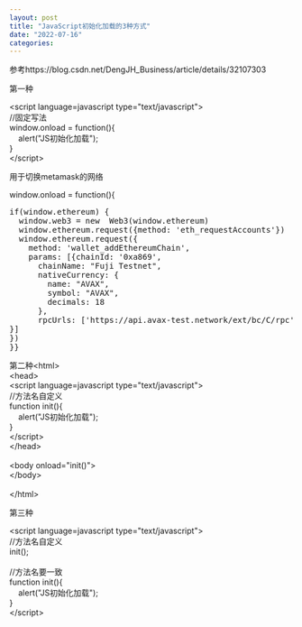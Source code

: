 ```yaml
---
layout: post
title: "JavaScript初始化加载的3种方式"
date: "2022-07-16"
categories: 
---
```

<p>参考https://blog.csdn.net/DengJH_Business/article/details/32107303</p>

<p>第一种</p>

<p>&lt;script language=javascript type=&quot;text/javascript&quot;&gt;<br />
//固定写法<br />
window.onload = function(){<br />
&nbsp;&nbsp;&nbsp; alert(&quot;JS初始化加载&quot;);<br />
}<br />
&lt;/script&gt;</p>

<p>用于切换metamask的网络</p>

<p>window.onload = function(){</p>

<pre class="kd ke kf kg ga kh bt ki">
<span class="gj kj kk ii kl b do km kn l ko" data-selectable-paragraph="" id="7161">if(window.ethereum) {
  window.web3 = new  Web3(window.ethereum)
  window.ethereum.request({method: &#39;eth_requestAccounts&#39;})
  window.ethereum.request({
    method: &#39;wallet_addEthereumChain&#39;,
    params: [{chainId: &#39;0xa869&#39;,
      chainName: &quot;Fuji Testnet&quot;,
      nativeCurrency: {
        name: &quot;AVAX&quot;,
        symbol: &quot;AVAX&quot;,
        decimals: 18
      },
      rpcUrls: [&#39;https://api.avax-test.network/ext/bc/C/rpc&#39;],     blockExplorerUrls: [&#39;https://cchain.explorer.avax-test.network/&#39;]
}]
})
}}</span></pre>

<p>第二种&lt;html&gt;<br />
&lt;head&gt;<br />
&lt;script language=javascript type=&quot;text/javascript&quot;&gt;<br />
//方法名自定义<br />
function init(){<br />
&nbsp;&nbsp;&nbsp; alert(&quot;JS初始化加载&quot;);<br />
}<br />
&lt;/script&gt;<br />
&lt;/head&gt;<br />
&nbsp;<br />
&lt;body &omicron;nl&omicron;ad=&quot;init()&quot;&gt;<br />
&lt;/body&gt;<br />
&nbsp;<br />
&lt;/html&gt;</p>

<p>第三种</p>

<p>&lt;script language=javascript type=&quot;text/javascript&quot;&gt;<br />
//方法名自定义<br />
init();<br />
&nbsp;<br />
//方法名要一致<br />
function init(){<br />
&nbsp;&nbsp;&nbsp; alert(&quot;JS初始化加载&quot;);<br />
}<br />
&lt;/script&gt;</p>

<p>&nbsp;</p>

<p>&nbsp;</p>


